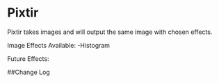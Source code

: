 # Pixtir

Pixtir takes images and will output the same image with chosen effects.

Image Effects Available:
-Histogram

Future Effects: 


##Change Log

